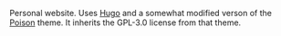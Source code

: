 Personal website. Uses [Hugo](https://gohugo.io/) and a somewhat modified verson of the [Poison](https://github.com/lukeorth/poison) theme. It inherits the GPL-3.0 license from that theme.
